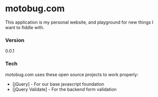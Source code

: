 # motobug.com

This application is my personal website, and playground for new things I want to fiddle with.

### Version
0.0.1

### Tech

motobug.com uses these open source projects to work properly:
* [jQuery] - For our base javascript foundation
* [jQuery Validate] - For the backend form validation
